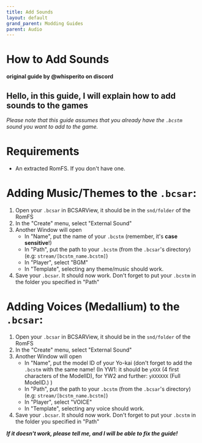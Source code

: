 ```yaml
---
title: Add Sounds
layout: default
grand_parent: Modding Guides
parent: Audio
---
```


# How to Add Sounds
**original guide by @whisperito on discord**



## Hello, in this guide, I will explain how to add sounds to the games

*Please note that this guide assumes that you already have the `.bcstm` sound you want to add to the game.*

# __Requirements__

- An extracted RomFS. If you don't have one.

# __Adding Music/Themes to the `.bcsar`:__

1. Open your `.bcsar` in BCSARView, it should be in the `snd/folder` of the RomFS
2. In the "Create" menu, select "External Sound"
3. Another Window will open
     - In "Name", put the name of your `.bcstm` (remember, it's **case sensitive**!)
     - In "Path", put the path to your `.bcstm` (from the `.bcsar`'s directory) (e.g:       `stream/[bcstm_name.bcstm]`) 
     - In "Player", select "BGM"
     - In "Template", selecting any theme/music should work. 
4. Save your `.bcsar`. It should now work. Don't forget to put your `.bcstm` in the folder you specified in "Path"

# __Adding Voices (Medallium) to the `.bcsar`:__

1. Open your `.bcsar` in BCSARView, it should be in the `snd/folder` of the RomFS
2. In the "Create" menu, select "External Sound"
3. Another Window will open
     - In "Name", put the model ID of your Yo-kai (don't forget to add the `.bcstm` with the same name! (In YW1: it should be `yXXX` (4 first characters of the ModelID), for YW2 and further: `yXXXXXX` (Full ModelID.) )
     - In "Path", put the path to your `.bcstm` (from the `.bcsar`'s directory) (e.g:       `stream/[bcstm_name.bcstm]`) 
     - In "Player", select "VOICE"
     - In "Template", selecting any voice should work. 
4. Save your `.bcsar`. It should now work. Don't forget to put your `.bcstm` in the folder you specified in "Path"

***If it doesn't work, please tell me, and I will be able to fix the guide!***
